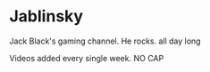 # Jablinsky
Jack Black's gaming channel. He rocks. all day long

Videos added every single week. NO CAP